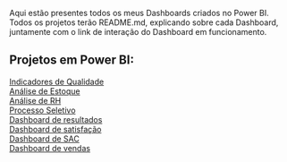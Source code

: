 Aqui estão presentes todos os meus Dashboards criados no Power BI.<br/>
Todos os projetos terão README.md, explicando sobre cada Dashboard, juntamente com o link de interação do Dashboard em funcionamento. <br/>

## Projetos em Power BI:
<a href= "https://github.com/Tchuska/Projetos-no-Power-BI/tree/main/Indicadores%20Power%20BI"> Indicadores de Qualidade </a> <br/>
<a href= "https://github.com/Tchuska/Projetos-no-Power-BI/tree/main/An%C3%A1lise%20de%20estoque"> Análise de Estoque </a> <br/>
<a href= "https://github.com/Tchuska/Projetos-no-Power-BI/tree/main/An%C3%A1lise%20de%20RH"> Análise de RH </a> <br/>
<a href= "https://github.com/Tchuska/Projetos-no-Power-BI/tree/main/Processo%20seletivo"> Processo Seletivo </a> <br/>
<a href= "https://github.com/Tchuska/Projetos-no-Power-BI/tree/main/Dashboard%20de%20resultados"> Dashboard de resultados </a> <br/>
<a href= "https://github.com/Tchuska/Projetos-no-Power-BI/tree/main/An%C3%A1lise%20de%20satisfa%C3%A7%C3%A3o"> Dashboard de satisfação </a> <br/>
<a href= "https://github.com/Tchuska/Projetos-no-Power-BI/tree/main/Dashboard%20SAC"> Dashboard de SAC </a> <br/>
<a href= "https://github.com/Tchuska/Projetos-no-Power-BI/tree/main/An%C3%A1lise%20de%20vendas"> Dashboard de vendas </a>

